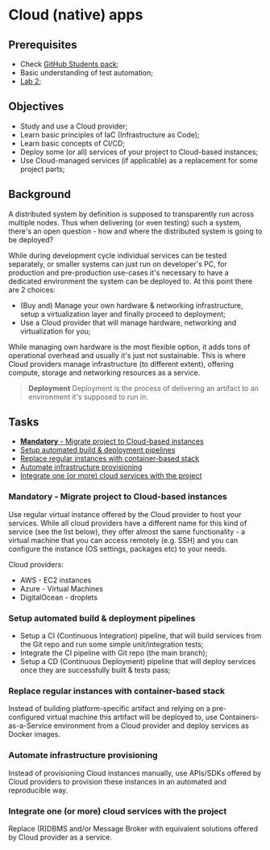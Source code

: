 
# Cloud (native) apps

## Prerequisites

- Check [GitHub Students pack](https://education.github.com/pack);
- Basic understanding of test automation;
- [Lab 2](lab2.md);

## Objectives

- Study and use a Cloud provider;
- Learn basic principles of IaC (Infrastructure as Code);
- Learn basic concepts of CI/CD;
- Deploy some (or all) services of your project to Cloud-based instances;
- Use Cloud-managed services (if applicable) as a replacement for some project parts;

## Background

A distributed system by definition is supposed to transparently run across multiple nodes.
Thus when delivering (or even testing) such a system, there's an open question - how and where the distributed system is going to be deployed?

While during development cycle individual services can be tested separately, or smaller systems can just run on developer's PC, for production and pre-production use-cases it's necessary to have a dedicated environment the system can be deployed to.
At this point there are 2 choices:
- (Buy and) Manage your own hardware & networking infrastructure, setup a virtualization layer and finally proceed to deployment;
- Use a Cloud provider that will manage hardware, networking and virtualization for you;

While managing own hardware is the most flexible option, it adds tons of operational overhead and usually it's just not sustainable.
This is where Cloud providers manage infrastructure (to different extent), offering compute, storage and networking resources as a service.

> **Deployment**
> Deployment is the process of delivering an artifact to an environment it's supposed to run in.

## Tasks

- [**Mandatory** - Migrate project to Cloud-based instances]()
- [Setup automated build & deployment pipelines]()
- [Replace regular instances with container-based stack]()
- [Automate infrastructure provisioning]()
- [Integrate one (or more) cloud services with the project]()

### **Mandatory** - Migrate project to Cloud-based instances

Use regular virtual instance offered by the Cloud provider to host your services.
While all cloud providers have a different name for this kind of service (see the list below), 
they offer almost the same functionality - a virtual machine that you can access remotely (e.g. SSH) and you can configure the instance (OS settings, packages etc) to your needs.

Cloud providers:
- AWS - EC2 instances
- Azure - Virtual Machines
- DigitalOcean - droplets

### Setup automated build & deployment pipelines

- Setup a CI (Continuous Integration) pipeline, that will build services from the Git repo and run some simple unit/integration tests;
- Integrate the CI pipeline with Git repo (the main branch);
- Setup a CD (Continuous Deployment) pipeline that will deploy services once they are successfully built & tests pass;

### Replace regular instances with container-based stack

Instead of building platform-specific artifact and relying on a pre-configured virtual machine this artifact will be deployed to, 
use Containers-as-a-Service environment from a Cloud provider and deploy services as Docker images.

### Automate infrastructure provisioning

Instead of provisioning Cloud instances manually, use APIs/SDKs offered by Cloud providers to provision these instances in an automated and reproducible way.

### Integrate one (or more) cloud services with the project

Replace (R)DBMS and/or Message Broker with equivalent solutions offered by Cloud provider as a service.
